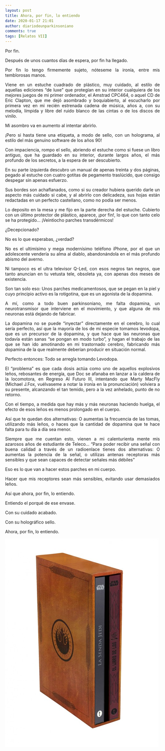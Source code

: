 ```yaml
---
layout: post
title: Ahora, por fin, lo entiendo
date: 2020-01-17 21:01
author: diariodeunparkinsoniano
comments: true
tags: [Relatos VII]
---
```

<p style="text-align:justify;">Por fin.</p>
<p style="text-align:justify;">Después de unos cuantos días de espera, por fin ha llegado.</p>
<p style="text-align:justify;">Por fin lo tengo firmemente sujeto, nóteseme la ironía, entre mis temblorosas manos.</p>
<p style="text-align:justify;">Viene en un estuche cuadrado de plástico, muy cuidado, al estilo de aquellas ediciones “de luxe” que protegían en su interior cualquiera de los mejores juegos de mi primer ordenador, el Amstrad CPC464, o aquel CD de Eric Clapton, que me dejó asombrado y boquiabierto, al escucharlo por primera vez en mi recién estrenada cadena de música, años a, con su melodía, límpida y libre del ruido blanco de las cintas o de los discos de vinilo.</p>
<p style="text-align:justify;">Mi asombro va en aumento al intentar abrirlo.</p>
<p style="text-align:justify;">¡Pero si hasta tiene una etiqueta, a modo de sello, con un holograma, al estilo del más genuino software de los años 90!</p>
<p style="text-align:justify;">Con impaciencia, rompo el sello, abriendo el estuche como si fuese un libro antiguo, que ha guardado en su interior, durante largos años, el más profundo de los secretos, a la espera de ser descubierto.</p>
<p style="text-align:justify;">En su parte izquierda descubro un manual de apenas treinta y dos páginas, pegado al estuche con cuatro gotitas de pegamento traslúcido, que consigo despegar sin apenas esfuerzo.</p>
<p style="text-align:justify;">Sus bordes son achaflanados, como si su creador hubiera querido darle un aspecto más cuidado si cabe, y al abrirlo con delicadeza, sus hojas están redactadas en un perfecto castellano, como no podía ser menos.</p>
<p style="text-align:justify;">Lo deposito en la mesa y me fijo en la parte derecha del estuche. Cubierto con un último protector de plástico, aparece, ¡por fin!, lo que con tanto celo se ha protegido… ¡Veintiocho parches transdérmicos!</p>
<p style="text-align:justify;">¿Decepcionado?</p>
<p style="text-align:justify;">No es lo que esperabas, ¿verdad?</p>
<p style="text-align:justify;">No es el ultimísimo y mega modernísimo teléfono iPhone, por el que un adolescente vendería su alma al diablo, abandonándola en el más profundo abismo del averno.</p>
<p style="text-align:justify;">Ni tampoco es el ultra televisor Q-Led, con esos negros tan negros, que tanto anuncian en tu vetusta tele, obsoleta ya, con apenas dos meses de existencia.</p>
<p style="text-align:justify;">Son tan solo eso: Unos parches medicamentosos, que se pegan en la piel y cuyo principio activo es la rotigotina, que es un agonista de la dopamina.</p>
<p style="text-align:justify;">A mí, como a todo buen parkinsoniano, me falta dopamina, un neurotransmisor que interviene en el movimiento, y que alguna de mis neuronas está dejando de fabricar.</p>
<p style="text-align:justify;">La dopamina no se puede “inyectar” directamente en el cerebro, lo cual sería perfecto, así que la mayoría de los de mi especie tomamos levodopa, que es un precursor de la dopamina, y que hace que las neuronas que todavía están sanas “se pongan en modo turbo”, y hagan el trabajo de las que se han ido amotinando en mi trastornado cerebro, fabricando más dopamina de la que realmente deberían producir en situación normal.</p>
<p style="text-align:justify;">Perfecto entonces: Todo se arregla tomando Levodopa.</p>
<p style="text-align:justify;">El “problema” es que cada dosis actúa como uno de aquellos explosivos leños, rebosantes de energía, que Doc se afanaba en lanzar a la caldera de la locomotora, en Regreso Al Futuro III, intentando que Marty MacFly (Michael J.Fox, vuélvaseme a notar la ironía en la pronunciación) volviera a su presente, alcanzando el tan temido, pero a la vez anhelado, punto de no retorno.</p>
<p style="text-align:justify;">Con el tiempo, a medida que hay más y más neuronas haciendo huelga, el efecto de esos leños es menos prolongado en el cuerpo.</p>
<p style="text-align:justify;">Así que te quedan dos alternativas: O aumentas la frecuencia de las tomas, utilizando más leños, o haces que la cantidad de dopamina que te hace falta para tu día a día sea menor.</p>
<p style="text-align:justify;">Siempre que me cuentan esto, vienen a mi calenturienta mente mis azarosos años de estudiante de Teleco… “Para poder recibir una señal con buena calidad a través de un radioenlace tienes dos alternativas: O aumentas la potencia de la señal, o utilizas antenas receptoras más sensibles y que sean capaces de detectar señales más débiles”</p>
<p style="text-align:justify;">Eso es lo que van a hacer estos parches en mi cuerpo.</p>
<p style="text-align:justify;">Hacer que mis receptores sean más sensibles, evitando usar demasiados leños.</p>
<p style="text-align:justify;">Así que ahora, por fin, lo entiendo.</p>
<p style="text-align:justify;">Entiendo el porqué de ese envase.</p>
<p style="text-align:justify;">Con su cuidado acabado.</p>
<p style="text-align:justify;">Con su holográfico sello.</p>
<p style="text-align:justify;">Ahora, por fin, lo entiendo.</p>
<img class="img-fluid"  clasXs="alignnone size-full wp-image-905" src="/assets/images/2020/01/estuche_lujo.jpg" alt="estuche_lujo" width="500" height="678" />
